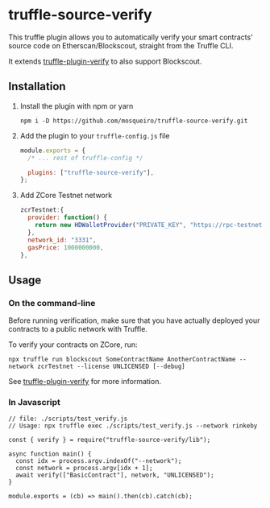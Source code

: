 # truffle-source-verify

This truffle plugin allows you to automatically verify your smart contracts' source code on Etherscan/Blockscout, straight from the Truffle CLI.

It extends [truffle-plugin-verify](https://github.com/rkalis/truffle-plugin-verify) to also support Blockscout.

## Installation

1. Install the plugin with npm or yarn
   ```
   npm i -D https://github.com/mosqueiro/truffle-source-verify.git
   ```
2. Add the plugin to your `truffle-config.js` file

   ```js
   module.exports = {
     /* ... rest of truffle-config */

     plugins: ["truffle-source-verify"],
   };
   ```
   
3. Add ZCore Testnet network

   ```js
   zcrTestnet:{
     provider: function() {
       return new HDWalletProvider("PRIVATE_KEY", "https://rpc-testnet.zcore.cash")
     },
     network_id: "3331",
     gasPrice: 1000000000,
   },
   ```

## Usage

### On the command-line

Before running verification, make sure that you have actually deployed your contracts to a public network with Truffle.

To verify your contracts on ZCore, run:

```
npx truffle run blockscout SomeContractName AnotherContractName --network zcrTestnet --license UNLICENSED [--debug]
```


See [truffle-plugin-verify](https://github.com/rkalis/truffle-plugin-verify) for more information.

### In Javascript

```
// file: ./scripts/test_verify.js
// Usage: npx truffle exec ./scripts/test_verify.js --network rinkeby

const { verify } = require("truffle-source-verify/lib");

async function main() {
  const idx = process.argv.indexOf("--network");
  const network = process.argv[idx + 1];
  await verify(["BasicContract"], network, "UNLICENSED");
}

module.exports = (cb) => main().then(cb).catch(cb);
```
